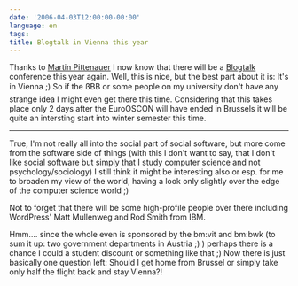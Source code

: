 ```yaml
---
date: '2006-04-03T12:00:00-00:00'
language: en
tags:
title: Blogtalk in Vienna this year
---
```



Thanks to [Martin Pittenauer](http://codingmonkeys.de/map/log/articles/2006/04/02/blogtalk-reloaded) I now know that there will be a [Blogtalk](http://blogtalk.net) conference this year again. Well, this is nice, but the best part about it is: It's in Vienna ;) So if the ßBB or some people on my university don't have any strange idea I might even get there this time. Considering that this takes place only 2 days after the EuroOSCON will have ended in Brussels it will be quite an intersting start into winter semester this time.

-------------------------------



True, I'm not really all into the social part of social software, but more come from the software side of things (with this I don't want to say, that I don't like social software but simply that I study computer science and not psychology/sociology) I still think it might be interesting also or esp. for me to broaden my view of the world, having a look only slightly over the edge of the computer science world ;) 



Not to forget that there will be some high-profile people over there including WordPress' Matt Mullenweg and Rod Smith from IBM. 



Hmm.... since the whole even is sponsored by the bm:vit and bm:bwk (to sum it up: two government departments in Austria ;) ) perhaps there is a chance I could a student discount or something like that ;) Now there is just basically one question left: Should I get home from Brussel or simply take only half the flight back and stay Vienna?!